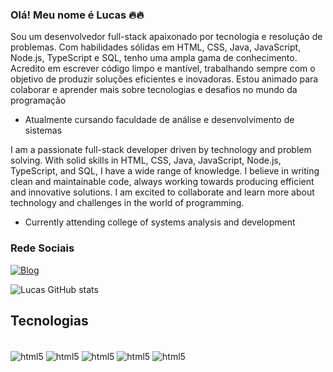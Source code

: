 ### Olá! Meu nome é Lucas 🔥🔥

Sou um desenvolvedor full-stack apaixonado por tecnologia e resolução de problemas. Com habilidades sólidas em HTML, CSS, Java, JavaScript, Node.js, TypeScript e SQL, tenho uma ampla gama de conhecimento. Acredito em escrever código limpo e mantível, trabalhando sempre com o objetivo de produzir soluções eficientes e inovadoras. Estou animado para colaborar e aprender mais sobre tecnologias e desafios no mundo da programação

- Atualmente cursando faculdade de análise e desenvolvimento de sistemas 

I am a passionate full-stack developer driven by technology and problem solving. With solid skills in HTML, CSS, Java, JavaScript, Node.js, TypeScript, and SQL, I have a wide range of knowledge. I believe in writing clean and maintainable code, always working towards producing efficient and innovative solutions. I am excited to collaborate and learn more about technology and challenges in the world of programming.

- Currently attending college of systems analysis and development

### Rede Sociais

[![Blog](https://img.shields.io/badge/LinkedIn-0077B5?style=for-the-badge&logo=linkedin&logoColor=white)](https://www.linkedin.com/in/lucas-falqueto-pinho-948709200/)

![Lucas GitHub stats](https://github-readme-stats.vercel.app/api?username=Lucas-Falqueto&show_icons=true&theme=dark&text_color=d63031)

## Tecnologias

<div style="display: inline_block"><br>
<img align="center" alt="html5" src="https://img.shields.io/badge/HTML5-E34F26?style=for-the-badge&logo=html5&logoColor=white">
<img align="center" alt="html5" src="https://img.shields.io/badge/CSS3-1572B6?style=for-the-badge&logo=css3&logoColor=white">
<img align="center" alt="html5" src="https://img.shields.io/badge/JavaScript-F7DF1E?style=for-the-badge&logo=javascript&logoColor=black">
<img align="center" alt="html5" src="https://img.shields.io/badge/Node.js-43853D?style=for-the-badge&logo=node.js&logoColor=white">
<img align="center" alt="html5" src="https://img.shields.io/badge/typescript-43853D?style=for-the-badge&logo=typescript&logoColor=blue">
</div>

